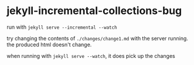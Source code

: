# jekyll-incremental-collections-bug

run with `jekyll serve --incremental --watch`

try changing the contents of `./changes/change1.md` with the server running. the produced html doesn't change.

when running with `jekyll serve --watch`, it does pick up the changes
